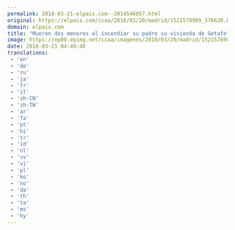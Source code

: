 ```yaml
---
permalink: 2018-03-21-elpais.com--2014546057.html
original: https://elpais.com/ccaa/2018/03/20/madrid/1521578989_376628.html#?ref=rss&format=simple&link=link
domain: elpais.com
title: "Mueren dos menores al incendiar su padre su vivienda de Getafe"
image: https://ep00.epimg.net/ccaa/imagenes/2018/03/20/madrid/1521578989_376628_1521582269_rrss_normal.jpg
date: 2018-03-21 04:49:48
translations: 
 - 'en'
 - 'de'
 - 'ru'
 - 'ja'
 - 'fr'
 - 'it'
 - 'zh-CN'
 - 'zh-TW'
 - 'ar'
 - 'fa'
 - 'pt'
 - 'hi'
 - 'tr'
 - 'id'
 - 'nl'
 - 'sv'
 - 'vi'
 - 'pl'
 - 'ko'
 - 'no'
 - 'da'
 - 'th'
 - 'ta'
 - 'ms'
 - 'hy'
---
```



